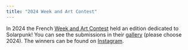 ```yaml
---
title: "2024 Week and Art Contest"
---
```


In 2024 the French [Week and Art Contest](https://www.weekandart.com/) held an edition dedicated to Solarpunk! You can see the submissions in their [gallery](https://galerie.weekandart.com/) (please choose 2024). The winners can be found on [Instagram](https://www.instagram.com/p/C8SeLL0qhGE/).